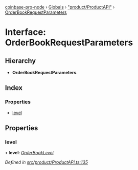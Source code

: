 [coinbase-pro-node](../README.md) › [Globals](../globals.md) › ["product/ProductAPI"](../modules/_product_productapi_.md) › [OrderBookRequestParameters](_product_productapi_.orderbookrequestparameters.md)

# Interface: OrderBookRequestParameters

## Hierarchy

- **OrderBookRequestParameters**

## Index

### Properties

- [level](_product_productapi_.orderbookrequestparameters.md#level)

## Properties

### level

• **level**: _[OrderBookLevel](../enums/_product_productapi_.orderbooklevel.md)_

_Defined in [src/product/ProductAPI.ts:135](https://github.com/bennyn/coinbase-pro-node/blob/c83e588/src/product/ProductAPI.ts#L135)_
